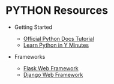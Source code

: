# PYTHON Resources

* Getting Started

  * [Official Python Docs Tutorial](https://docs.python.org/3/tutorial/index.html)
  * [Learn Python in Y Minutes](https://learnxinyminutes.com/docs/python3/)
  
* Frameworks

  * [Flask Web Framework](http://flask.pocoo.org/docs/1.0/)
  * [Django Web Framework](https://www.djangoproject.com/)
  
